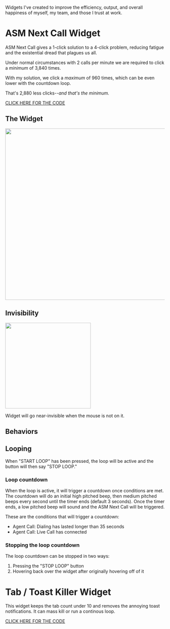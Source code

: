 Widgets I've created to improve the efficiency, output, and overall happiness of myself, my team, and those I trust at work.

# ASM Next Call Widget
ASM Next Call gives a 1-click solution to a 4-click problem, reducing fatigue and the existential dread that plagues us all.

Under normal circumstances with 2 calls per minute we are required to click a *minimum* of 3,840 times.

With my solution, we click a *maximum* of 960 times, which can be even lower with the countdown loop.

That's 2,880 less clicks--*and that's the minimum.*

[CLICK HERE FOR THE CODE](https://github.com/DanielMadden/programmers-are-lazy-id-rather-automate-my-job/blob/main/ASMNextCall.js)

## The Widget
<img src="https://github.com/user-attachments/assets/0071ee00-57cc-4d57-9f11-a6dfa862ade1" width="540">

## Invisibility
<img src="https://github.com/user-attachments/assets/b56b0f82-acef-4f5b-ac6a-d1d767755d32" width="270">

Widget will go near-invisible when the mouse is not on it.

## Behaviors

## Looping
When "START LOOP" has been pressed, the loop will be active and the button will then say "STOP LOOP."
### Loop countdown
When the loop is active, it will trigger a countdown once conditions are met. The countdown will do an initial high pitched beep, then medium pitched beeps every second until the timer ends (default 3 seconds). Once the timer ends, a low pitched beep will sound and the ASM Next Call will be triggered. 

These are the conditions that will trigger a countdown:
- Agent Call: Dialing has lasted longer than 35 seconds
- Agent Call: Live Call has connected
  
### Stopping the loop countdown
The loop countdown can be stopped in two ways:
1. Pressing the "STOP LOOP" button
2. Hovering back over the widget after originally hovering off of it

# Tab / Toast Killer Widget

This widget keeps the tab count under 10 and removes the annoying toast notifications. It can mass kill or run a continous loop.

[CLICK HERE FOR THE CODE](https://github.com/DanielMadden/programmers-are-lazy-id-rather-automate-my-job/blob/main/TabToastKiller.js)
